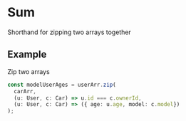 # Sum

Shorthand for zipping two arrays together

## Example

Zip two arrays

```typescript
const modelUserAges = userArr.zip(
  carArr,
  (u: User, c: Car) => u.id === c.ownerId,
  (u: User, c: Car) => ({ age: u.age, model: c.model})
);
```
